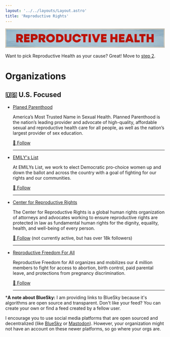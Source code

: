 ```yaml
---
layout: '../../layouts/Layout.astro'
title: 'Reproductive Rights'
---
```


![Reproductive Health](../../assets/Causes-Reproductive.png)

Want to pick Reproductive Health as your cause? Great! Move to [step 2](../../steps/step2/README.md).

# Organizations

## 🇺🇸 U.S. Focused

- [Planed Parenthood](https://www.plannedparenthood.org/)

  America’s Most Trusted Name in Sexual Health. Planned Parenthood is the nation’s leading provider and advocate of high-quality, affordable sexual and reproductive health care for all people, as well as the nation’s largest provider of sex education.

  <a href="https://bsky.app/profile/ppfa.bsky.social" title="Follow on BlueSky Social">🦋 Follow</a> 

  ---

- [EMILY's List](https://emilyslist.org/)

  At EMILYs List, we work to elect Democratic pro-choice women up and down the ballot and across the country with a goal of fighting for our rights and our communities.

  <a href="https://bsky.app/profile/emilyslist.bsky.social" title="Follow on BlueSky Social">🦋 Follow</a> 

  ---

- [Center for Reproductive Rights](https://reproductiverights.org/)

  The Center for Reproductive Rights is a global human rights organization of attorneys and advocates working to ensure reproductive rights are protected in law as fundamental human rights for the dignity, equality, health, and well-being of every person.

    <a href="https://bsky.app/profile/repro-rights.bsky.social" title="Follow on BlueSky Social">🦋 Follow</a>  (not currently active, but has over 18k followers)

  ---

- [Reproductive Freedom For All](https://reproductivefreedomforall.org/)

  Reproductive Freedom for All organizes and mobilizes our 4 million members to fight for access to abortion, birth control, paid parental leave, and protections from pregnancy discrimination.

  <a href="https://bsky.app/profile/reproductivefreedomforall.org" title="Follow on BlueSky Social">🦋 Follow</a>

  ---

***A note about BlueSky:** I am providing links to BlueSky because it's algorithms are open source and transparent. Don't like your feed? You can create your own or find a feed created by a fellow user.

I encourage you to use social media platforms that are open sourced and decentralized (like [BlueSky](https://bsky.app/) or [Mastodon](https://joinmastodon.org/)). However, your organization might not have an account on these newer platforms, so go where your orgs are.  